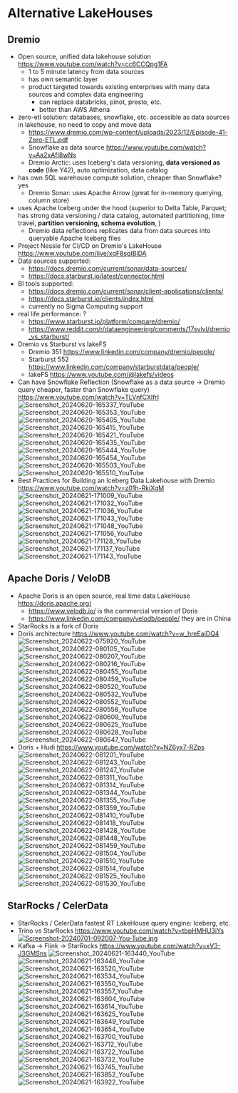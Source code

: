 # Alternative LakeHouses

## Dremio
- Open source, unified data lakehouse solution https://www.youtube.com/watch?v=cc6CCQpg1FA
	- 1 to 5 minute latency from data sources
	- has own semantic layer
	- product targeted towards existing enterprises with many data sources and complex data engineering
 		- can replace databricks, pinot, presto, etc.
   		- better than AWS Athena
- zero-etl solution: databases, snowflake, etc. accessible as data sources in lakehouse, no need to copy and move data
	- https://www.dremio.com/wp-content/uploads/2023/12/Episode-41-Zero-ETL.pdf
	- Snowflake as data source https://www.youtube.com/watch?v=Aa2xAfI8wNs
 	- Dremio Arctic: uses Iceberg's data versioning, ****data versioned as code**** (like Y42), auto optimization, data catalog
- has own SQL warehouse compute solution, cheaper than Snowflake? yes
	- Dremio Sonar: uses Apache Arrow (great for in-memory querying, column store)
- uses Apache Iceberg under the hood (superior to Delta Table, Parquet; has strong data versioning / data catalog, automated partitioning, time travel, ****partition versioning, schema evolution****, )
 	- Dremio data reflections replicates data from data sources into queryable Apache Iceberg files
- Project Nessie for CI/CD on Dremio's LakeHouse https://www.youtube.com/live/xqF8sgIBiDA
- Data sources supported:
	- https://docs.dremio.com/current/sonar/data-sources/
	- https://docs.starburst.io/latest/connector.html
- BI tools supported:
	- https://docs.dremio.com/current/sonar/client-applications/clients/
 	- https://docs.starburst.io/clients/index.html
 	- currently no Sigma Computing support
- real life performance: ?
	- https://www.starburst.io/platform/compare/dremio/
 	- https://www.reddit.com/r/dataengineering/comments/17svlvl/dremio_vs_starburst/
- Dremio vs Starburst vs lakeFS
	- Dremio 351 https://www.linkedin.com/company/dremio/people/
 	- Starburst 552 https://www.linkedin.com/company/starburstdata/people/
  	- lakeFS https://www.youtube.com/@lakefs/videos
- Can have Snowflake Reflection (Snowflake as a data source -> Dremio query cheaper, faster than Snowflake query) https://www.youtube.com/watch?v=TLVnfCXlfrI
![Screenshot_20240620-165337_YouTube](https://github.com/huang-pan/modern-data-stack-2023/assets/10567714/54726359-9890-4540-bc76-ffa6184f89b0)
![Screenshot_20240620-165353_YouTube](https://github.com/huang-pan/modern-data-stack-2023/assets/10567714/437a2f0b-667f-40f9-993c-54694b646d60)
![Screenshot_20240620-165405_YouTube](https://github.com/huang-pan/modern-data-stack-2023/assets/10567714/a2b9450a-0c2e-4cd2-9eaa-b98e605f6662)
![Screenshot_20240620-165415_YouTube](https://github.com/huang-pan/modern-data-stack-2023/assets/10567714/f447286a-d6e9-45bb-81cc-d78aee952bbf)
![Screenshot_20240620-165421_YouTube](https://github.com/huang-pan/modern-data-stack-2023/assets/10567714/98a85129-0a10-430d-bacb-3522da3dd689)
![Screenshot_20240620-165435_YouTube](https://github.com/huang-pan/modern-data-stack-2023/assets/10567714/1caf41ed-d951-4457-bf3d-e26f8aee246b)
![Screenshot_20240620-165444_YouTube](https://github.com/huang-pan/modern-data-stack-2023/assets/10567714/a2451dde-77c8-4f09-9733-01ad7825fcee)
![Screenshot_20240620-165454_YouTube](https://github.com/huang-pan/modern-data-stack-2023/assets/10567714/401d74e3-6ed0-4f46-85ce-f0efb98a13fe)
![Screenshot_20240620-165503_YouTube](https://github.com/huang-pan/modern-data-stack-2023/assets/10567714/5f8ff7d2-f2e6-4bbe-9f65-d13e3df1a733)
![Screenshot_20240620-165510_YouTube](https://github.com/huang-pan/modern-data-stack-2023/assets/10567714/0a6aa249-c493-4773-aebc-4a2e78f71c0b)
- Best Practices for Building an Iceberg Data Lakehouse with Dremio https://www.youtube.com/watch?v=z01h-RkiXgM
![Screenshot_20240621-171009_YouTube](https://github.com/huang-pan/modern-data-stack-2023/assets/10567714/69d1d4be-48c0-4bee-ac50-1cd7fe99cc44)
![Screenshot_20240621-171032_YouTube](https://github.com/huang-pan/modern-data-stack-2023/assets/10567714/0c151dcf-a7a6-44d1-baa4-b1fc52fc6e77)
![Screenshot_20240621-171036_YouTube](https://github.com/huang-pan/modern-data-stack-2023/assets/10567714/fb264007-1e7c-44e8-b6e6-118c601134ad)
![Screenshot_20240621-171043_YouTube](https://github.com/huang-pan/modern-data-stack-2023/assets/10567714/0446788f-ab03-4da4-9337-05394381fb62)
![Screenshot_20240621-171048_YouTube](https://github.com/huang-pan/modern-data-stack-2023/assets/10567714/4eff6e1f-ab09-4b86-9b4a-dcc3881c5b06)
![Screenshot_20240621-171056_YouTube](https://github.com/huang-pan/modern-data-stack-2023/assets/10567714/fdb842f1-2faf-4316-9b37-1844b9591cf6)
![Screenshot_20240621-171128_YouTube](https://github.com/huang-pan/modern-data-stack-2023/assets/10567714/e19f04ba-867e-4966-a6ef-ee920e76c878)
![Screenshot_20240621-171137_YouTube](https://github.com/huang-pan/modern-data-stack-2023/assets/10567714/3d561f6d-360a-4b60-93d6-19c6565b9377)
![Screenshot_20240621-171143_YouTube](https://github.com/huang-pan/modern-data-stack-2023/assets/10567714/d78199e3-1b26-497e-85f4-0cfd5dcec3ba)

## Apache Doris / VeloDB
- Apache Doris is an open source, real time data LakeHouse https://doris.apache.org/
	- https://www.velodb.io/ is the commercial version of Doris
 	- https://www.linkedin.com/company/velodb/people/ they are in China
- StarRocks is a fork of Doris
- Doris architecture https://www.youtube.com/watch?v=w_hreEaiDQ4
![Screenshot_20240622-075920_YouTube](https://github.com/huang-pan/modern-data-stack-2023/assets/10567714/7b537b81-a070-4432-9231-c8832b845cd8)
![Screenshot_20240622-080105_YouTube](https://github.com/huang-pan/modern-data-stack-2023/assets/10567714/4a36143e-4a96-4f10-8e9a-90ac676e05f2)
![Screenshot_20240622-080207_YouTube](https://github.com/huang-pan/modern-data-stack-2023/assets/10567714/da86add7-9560-48be-8a63-88149fb1c318)
![Screenshot_20240622-080216_YouTube](https://github.com/huang-pan/modern-data-stack-2023/assets/10567714/5a0d1cc3-596d-4b34-acfa-bb596211f114)
![Screenshot_20240622-080455_YouTube](https://github.com/huang-pan/modern-data-stack-2023/assets/10567714/a1f58285-9c33-4638-ac1b-e7cbd717ab91)
![Screenshot_20240622-080459_YouTube](https://github.com/huang-pan/modern-data-stack-2023/assets/10567714/ff53bbe2-246a-4828-bf17-eec3dd190a79)
![Screenshot_20240622-080520_YouTube](https://github.com/huang-pan/modern-data-stack-2023/assets/10567714/2d913546-3dab-41d0-9df9-960817bbc4ad)
![Screenshot_20240622-080532_YouTube](https://github.com/huang-pan/modern-data-stack-2023/assets/10567714/c4dfa586-5f87-4e0f-b1bd-2c5e99e9a778)
![Screenshot_20240622-080552_YouTube](https://github.com/huang-pan/modern-data-stack-2023/assets/10567714/474d05a8-4481-4cf7-b64b-a1467ffb0ca8)
![Screenshot_20240622-080558_YouTube](https://github.com/huang-pan/modern-data-stack-2023/assets/10567714/72dc13d8-a6b9-4aad-940e-db66dabbc283)
![Screenshot_20240622-080609_YouTube](https://github.com/huang-pan/modern-data-stack-2023/assets/10567714/e9dcfc52-1b65-4430-a2a2-ef6c8a40de83)
![Screenshot_20240622-080625_YouTube](https://github.com/huang-pan/modern-data-stack-2023/assets/10567714/7a5f893d-9ab5-49a5-ba92-f2a72ae96868)
![Screenshot_20240622-080628_YouTube](https://github.com/huang-pan/modern-data-stack-2023/assets/10567714/cba9f12f-1b4c-426b-888d-356b26062196)
![Screenshot_20240622-080647_YouTube](https://github.com/huang-pan/modern-data-stack-2023/assets/10567714/d1b27ac3-6edc-4302-b40f-0f8458ef3c23)
- Doris + Hudi https://www.youtube.com/watch?v=NZ6yx7-RZps
![Screenshot_20240622-081201_YouTube](https://github.com/huang-pan/modern-data-stack-2023/assets/10567714/fb62a79e-f3db-44b3-923e-7f85462c903d)
![Screenshot_20240622-081243_YouTube](https://github.com/huang-pan/modern-data-stack-2023/assets/10567714/b0f77539-e2de-40ce-97e2-1ef3d2071e2b)
![Screenshot_20240622-081247_YouTube](https://github.com/huang-pan/modern-data-stack-2023/assets/10567714/d9965130-67fe-4612-ad60-ff4e95d1ac44)
![Screenshot_20240622-081311_YouTube](https://github.com/huang-pan/modern-data-stack-2023/assets/10567714/34f3d8b0-1abf-4a65-a25a-d10e11b4aa47)
![Screenshot_20240622-081314_YouTube](https://github.com/huang-pan/modern-data-stack-2023/assets/10567714/a51a0d0b-e038-4dae-9a0f-a8ba07092766)
![Screenshot_20240622-081344_YouTube](https://github.com/huang-pan/modern-data-stack-2023/assets/10567714/42de37aa-5410-4bbd-86cf-22b74707f05b)
![Screenshot_20240622-081355_YouTube](https://github.com/huang-pan/modern-data-stack-2023/assets/10567714/c9cd0639-3450-4d08-812e-fd0448cbf7ea)
![Screenshot_20240622-081359_YouTube](https://github.com/huang-pan/modern-data-stack-2023/assets/10567714/38380b6a-c2a8-44fc-9b68-12e86459b49d)
![Screenshot_20240622-081410_YouTube](https://github.com/huang-pan/modern-data-stack-2023/assets/10567714/20aaa1b0-eccd-404c-94af-32490a51233a)
![Screenshot_20240622-081418_YouTube](https://github.com/huang-pan/modern-data-stack-2023/assets/10567714/59897555-a74c-44da-bef7-719ddc56789a)
![Screenshot_20240622-081428_YouTube](https://github.com/huang-pan/modern-data-stack-2023/assets/10567714/8de37882-0997-42c2-9c35-d33600a82477)
![Screenshot_20240622-081448_YouTube](https://github.com/huang-pan/modern-data-stack-2023/assets/10567714/62fe5256-2625-4523-a5c0-eb246562c0c9)
![Screenshot_20240622-081459_YouTube](https://github.com/huang-pan/modern-data-stack-2023/assets/10567714/2983467c-fd64-4ea4-b7cf-a6fcaad78ddc)
![Screenshot_20240622-081504_YouTube](https://github.com/huang-pan/modern-data-stack-2023/assets/10567714/77080103-64dc-47ef-af52-a7f2036c3214)
![Screenshot_20240622-081510_YouTube](https://github.com/huang-pan/modern-data-stack-2023/assets/10567714/38261984-3a97-4689-a902-3d733fcda34f)
![Screenshot_20240622-081514_YouTube](https://github.com/huang-pan/modern-data-stack-2023/assets/10567714/54328cfa-eabf-4611-9b51-5f77f853fc1d)
![Screenshot_20240622-081525_YouTube](https://github.com/huang-pan/modern-data-stack-2023/assets/10567714/06e58d44-4e4c-4912-860b-b55731a342f7)
![Screenshot_20240622-081530_YouTube](https://github.com/huang-pan/modern-data-stack-2023/assets/10567714/a50426bb-a0a7-4608-b9f9-96edcd7ec65c)

## StarRocks / CelerData
- StarRocks / CelerData fastest RT LakeHouse query engine: Iceberg, etc.
- Trino vs StarRocks https://www.youtube.com/watch?v=tbpHMHU3iYs
[![Screenshot-20240701-092007-You-Tube.jpg](https://i.postimg.cc/HsXBDMNY/Screenshot-20240701-092007-You-Tube.jpg)](https://postimg.cc/zVDnTy56)
- Kafka -> Flink -> StarRocks https://www.youtube.com/watch?v=xV3-J3GMSns
![Screenshot_20240621-163440_YouTube](https://github.com/huang-pan/modern-data-stack-2023/assets/10567714/d59faa8b-3ff2-4a1d-a992-1e821ab75ddd)
![Screenshot_20240621-163448_YouTube](https://github.com/huang-pan/modern-data-stack-2023/assets/10567714/f6fb2e68-cb28-4fbc-951f-9f17870cbba7)
![Screenshot_20240621-163520_YouTube](https://github.com/huang-pan/modern-data-stack-2023/assets/10567714/e63a4286-5ec8-4c2c-8b93-39585cf023e8)
![Screenshot_20240621-163534_YouTube](https://github.com/huang-pan/modern-data-stack-2023/assets/10567714/3f439318-c9f7-4d10-bbe6-57a5f1485d43)
![Screenshot_20240621-163550_YouTube](https://github.com/huang-pan/modern-data-stack-2023/assets/10567714/b0f97386-7e8e-4993-9144-9a166e52991a)
![Screenshot_20240621-163557_YouTube](https://github.com/huang-pan/modern-data-stack-2023/assets/10567714/58912120-bf83-4b33-b7e0-011f138c998f)
![Screenshot_20240621-163604_YouTube](https://github.com/huang-pan/modern-data-stack-2023/assets/10567714/df69d7e7-6361-4ef3-9b17-c1c580e029ba)
![Screenshot_20240621-163614_YouTube](https://github.com/huang-pan/modern-data-stack-2023/assets/10567714/dda0f48b-9f6e-4f7b-a1b5-6d992aa10b5a)
![Screenshot_20240621-163625_YouTube](https://github.com/huang-pan/modern-data-stack-2023/assets/10567714/e0ca0ef4-de49-4c04-b327-f2e4c004884e)
![Screenshot_20240621-163649_YouTube](https://github.com/huang-pan/modern-data-stack-2023/assets/10567714/41a3ca05-e3f7-4d9e-834b-3208d40735b6)
![Screenshot_20240621-163654_YouTube](https://github.com/huang-pan/modern-data-stack-2023/assets/10567714/30ab974b-df1d-481c-b442-e13480bc11e8)
![Screenshot_20240621-163700_YouTube](https://github.com/huang-pan/modern-data-stack-2023/assets/10567714/770991e2-0656-4c42-ba08-5722f7f646f7)
![Screenshot_20240621-163712_YouTube](https://github.com/huang-pan/modern-data-stack-2023/assets/10567714/685600f6-b070-4ef8-8642-0e8e8b90dbc4)
![Screenshot_20240621-163722_YouTube](https://github.com/huang-pan/modern-data-stack-2023/assets/10567714/22a8fe29-08b7-4c65-b5c2-61e27edf1a14)
![Screenshot_20240621-163732_YouTube](https://github.com/huang-pan/modern-data-stack-2023/assets/10567714/1bd535a5-1d20-4bb5-8ecc-dc5171f4beb0)
![Screenshot_20240621-163745_YouTube](https://github.com/huang-pan/modern-data-stack-2023/assets/10567714/abc1ceab-4a63-4a99-9f6e-866a77aa1b8e)
![Screenshot_20240621-163852_YouTube](https://github.com/huang-pan/modern-data-stack-2023/assets/10567714/17d11666-18b7-4403-bcd3-627daff35d53)
![Screenshot_20240621-163922_YouTube](https://github.com/huang-pan/modern-data-stack-2023/assets/10567714/8526b04c-85ca-4197-91c6-0379c13df6bd)
